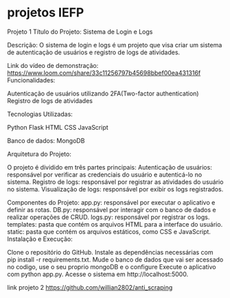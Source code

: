 # projetos IEFP

Projeto 1
Título do Projeto: Sistema de Login e Logs


Descrição: O sistema de login e logs é um projeto que visa criar um sistema de autenticação de usuários e registro de logs de atividades.

Link do vídeo de demonstração:
https://www.loom.com/share/33c11256797b45698bbef00ea431316f
Funcionalidades:

Autenticação de usuários utilizando 2FA(Two-factor authentication)
Registro de logs de atividades

Tecnologias Utilizadas:

Python
Flask
HTML
CSS
JavaScript

Banco de dados:
MongoDB

Arquitetura do Projeto:

O projeto é dividido em três partes principais:
Autenticação de usuários: responsável por verificar as credenciais do usuário e autenticá-lo no sistema.
Registro de logs: responsável por registrar as atividades do usuário no sistema.
Visualização de logs: responsável por exibir os logs registrados.

Componentes do Projeto:
app.py: responsável por executar o aplicativo e definir as rotas.
DB.py: responsável por interagir com o banco de dados e realizar operações de CRUD.
logs.py: responsável por registrar os logs.
templates: pasta que contém os arquivos HTML para a interface do usuário.
static: pasta que contém os arquivos estáticos, como CSS e JavaScript.
Instalação e Execução:

Clone o repositório do GitHub.
Instale as dependências necessárias com pip install -r requirements.txt.
Mude o banco de dados que vai ser acessado no codigo, use o seu proprio mongoDB e o configure
Execute o aplicativo com python app.py.
Acesse o sistema em http://localhost:5000.

link projeto 2
https://github.com/willian2802/anti_scraping


